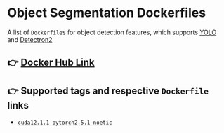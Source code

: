 # Object Segmentation Dockerfiles

A list of `Dockerfile`s for object detection features, which supports [YOLO](https://github.com/ultralytics/ultralytics) and [Detectron2](https://github.com/facebookresearch/detectron2)

## :point_right: [Docker Hub Link](https://hub.docker.com/repository/docker/handianyang/object-detection)

## :point_right: Supported tags and respective `Dockerfile` links
* [`cuda12.1.1-pytorch2.5.1-noetic`](https://github.com/HandianYang/object_detection_docker/blob/main/cuda12-1-1_pytorch2-5-1_noetic/Dockerfile)
